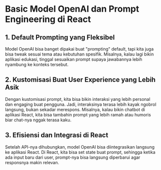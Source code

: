# Basic Model OpenAI dan Prompt Engineering di React

## 1. Default Prompting yang Fleksibel

Model OpenAI bisa banget dipakai buat "prompting" default, tapi kita juga bisa tweak sesuai tema atau kebutuhan spesifik. Misalnya, kalau lagi bikin aplikasi edukasi, tinggal sesuaikan prompt supaya jawabannya lebih nyambung ke konteks tersebut.

## 2. Kustomisasi Buat User Experience yang Lebih Asik

Dengan kustomisasi prompt, kita bisa bikin interaksi yang lebih personal dan engaging buat pengguna. Jadi, interaksinya terasa lebih kayak ngobrol langsung, bukan sekadar merespons. Misalnya, kalau bikin chatbot di aplikasi React, kita bisa tambahin prompt yang lebih ramah atau humoris biar chat-nya nggak terasa kaku.

## 3. Efisiensi dan Integrasi di React

Setelah API-nya dihubungkan, model OpenAI bisa diintegrasikan langsung ke aplikasi React. Di React, kita bisa set state buat prompt, sehingga ketika ada input baru dari user, prompt-nya bisa langsung diperbarui agar responsnya makin relevan.
